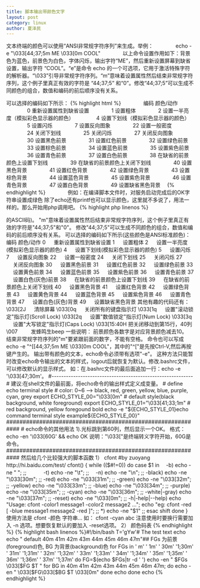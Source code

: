 ```yaml
---
title: 脚本输出带颜色文字
layout: post
category: linux
author: 夏泽民
---
```

文本终端的颜色可以使用“ANSI非常规字符序列”来生成。举例： 
　　　　echo -e "\033[44;37;5m ME \033[0m COOL" 
　　　　以上命令设置作用如下：背景色为蓝色，前景色为白色，字体闪烁，输出字符“ME”，然后重新设置屏幕到缺省设置，输出字符 “COOL”。“e”是命令 echo 的一个可选项，它用于激活特殊字符的解析器。“\033”引导非常规字符序列。“m”意味着设置属性然后结束非常规字符序列，这个例子里真正有效的字符是 “44;37;5” 和“0”。修改“44;37;5”可以生成不同颜色的组合，数值和编码的前后顺序没有关系。 
<!-- more -->


可以选择的编码如下所示：
{% highlight html %} 
　　　　编码 颜色/动作 
　　　　0 重新设置属性到缺省设置 
　　　　1 设置粗体 
　　　　2 设置一半亮度（模拟彩色显示器的颜色） 
　　　　4 设置下划线（模拟彩色显示器的颜色） 
　　　　5 设置闪烁 
　　　　7 设置反向图象 
　　　　22 设置一般密度 
　　　　24 关闭下划线 
　　　　25 关闭闪烁 
　　　　27 关闭反向图象 
　　　　30 设置黑色前景 
　　　　31 设置红色前景 
　　　　32 设置绿色前景 
　　　　33 设置棕色前景 
　　　　34 设置蓝色前景 
　　　　35 设置紫色前景 
　　　　36 设置青色前景 
　　　　37 设置白色前景 
　　　　38 在缺省的前景颜色上设置下划线 
　　　　39 在缺省的前景颜色上关闭下划线 
　　　　40 设置黑色背景 
　　　　41 设置红色背景 
　　　　42 设置绿色背景 
　　　　43 设置棕色背景 
　　　　44 设置蓝色背景 
　　　　45 设置紫色背景 
　　　　46 设置青色背景 
　　　　47 设置白色背景 
　　　　49 设置缺省黑色背景 
　{% endhighlight %}
　　　　例如：在编译脚本文件时，对服务启动完成后的OK字符串设置成绿色
除了echo还有printf也可以显示颜色，这里就不多说了，用法一样的。那么开始用php调用吧。
{% highlight php linenos %}
<?php  
function color_a(&$string) {  
$cmd="echo -ne \"\033[31m".$string." \033[0m\n\"";  
$a=exec($cmd);  
print "$a"."\n";  
}  
function color_b(&$string) {  
$cmd="printf \"\033[01;40;32m".$string."\033[0m\n\"";  
$a=exec($cmd);  
print "$a"."\n";  
}  
$string="aaaaaaaaaaaa";  
color_a($string);  
color_b($string);
{% endhighlight%}
{% highlight bash linenos %}
功能说明：显示文字。
语 　 法：echo [-ne][字符串] / echo [--help][--version]
补充说明：echo会将输入的字符串送往标准输出。输出的字符串间以空白字符隔开, 并在最后加上换行号。
参 　 数：    
-n 不要在最后自动换行    
-e 打开反斜杠ESC转义。
若字符串中出现以下字符，则特别加以处理，而不会将它当成一般文字输出：           
\a 发出警告声；           
\b 删除前一个字符；           
\c 最后不加上换行符号；           
\f 换行但光标仍旧停留在原来的位置；           
\n 换行且光标移至行首；           
\r 光标移至行首，但不换行；           
\t 插入tab；           
\v 与\f相同；           
\\ 插入\字符；           
\nnn 插入nnn（八进制）所代表的ASCII字符；    
-E 取消反斜杠ESC转义 (默认)    
-help 显示帮助
    -version 显示版本信息
############################################################ #
echo输出颜色文本 echo命令改变样式，以输出不同颜色的文本，必须有 -e 选项(开启echo中的转义)。
文本终端的显示颜色可以使用“ANSI非常规字符序列”来生成。
例如：echo -e "\033[44;37;5m ME\033[0m COOL"
解释："\033[44;37;5m ME "设置背景为蓝色，前景为白色，闪烁光标，输出字符“ME”；      
"\033[0m COOL"重新设置屏幕到缺省设置，输出字符 “COOL”。      
"e"是命令echo的一个可选项，它用于激活特殊字符的解析器。
"\033"引导非常规字符序列(即"\033["表示终端转义字符开始，
"\033"即退出键<ESC>的ASCII码)。
"m"意味着设置属性然后结束非常规字符序列，这个例子里真正有效的字符是"44;37;5"和"0"。
修改"44;37;5"可以生成不同颜色的组合，数值和编码的前后顺序没有关系。     
    可以选择的编码如下所示(这些颜色是ANSI标准颜色)：           编码          颜色/动作          
0      　     重新设置属性到缺省设置          
1     　      设置粗体          
2     　      设置一半亮度(模拟彩色显示器的颜色)          
4     　      设置下划线(模拟彩色显示器的颜色)          
5     　      设置闪烁          
7     　      设置反向图象          
22    　      设置一般密度          
24    　      关闭下划线          
25     　     关闭闪烁          
27     　     关闭反向图象          
30      　    设置黑色前景          
31   　       设置红色前景          
32   　       设置绿色前景          
33   　       设置黄色前景          
34   　       设置蓝色前景          
35    　      设置紫色前景          
36     　     设置青色前景          
37    　      设置白色(灰色)前景          
38      　    在缺省的前景颜色上设置下划线          
39      　    在缺省的前景颜色上关闭下划线          
40      　    设置黑色背景          
41      　    设置红色背景          
42     　     设置绿色背景          
43     　     设置黄色背景          
44     　     设置蓝色背景          
45     　     设置紫色背景          
46     　     设置青色背景          
47      　    设置白色(灰色)背景          
49      　    设置缺省黑色背景    
其他有趣的代码还有：         
\033[2J  　   清除屏幕          
\033[0q  　   关闭所有的键盘指示灯          
\033[1q 　    设置"滚动锁定"指示灯(Scroll Lock)          
\033[2q 　    设置"数值锁定"指示灯(Num Lock)          
\033[3q 　    设置"大写锁定"指示灯(Caps Lock)          
\033[15:40H   把关闭移动到第15行，40列          
\007  　　    发蜂鸣生beep
一些说明：     前景颜色各数字是对应背景颜色减去10。     结束非常规字符序列的"m"要紧跟前面的数字，不能有空格。    
命令也可以写成echo -e "^[[44;37;5m ME \033[0m COOL"，其中的"^["是先按Ctrl-V,然后再按<ESC>键产生的。
    输出带有颜色的文本，echo命令必须带有选项"-e"。
这种方法只能暂时改变echo命令输出的文本的样式，logout后就恢复为默认。修改.bashrc文件，可以修改默认的显示样式。 如：在.bashrc文件的最后面追加一行：echo -e '\033[47;30m'。
#----------------------------------------------------------- #
建议:在shell文件的最前面，将echo命令的输出样式定义成变量。    
# define echo terminal style    
# color: 0~6 --> black, red, green, yellow, blue, purple, cyan, grey    
export ECHO_STYLE_00="\033[0m"       
# default style(black background, white foreground)    
export ECHO_STYLE_01="\033[41;33;1m" 
# red background, yellow foregound bold    
echo -e "${ECHO_STYLE_01}echo command terminal style example${ECHO_STYLE_00}"
############################################################ #
echo命令的其他用法
1).光标跳到第60列，然后显示一个OK。    
格式：echo -en '\033[60G' && echo OK    
说明："\033["是终端转义字符开始，60G是命令。
############################################################
然后给几个比较强大的脚本函数 1） cfont #by zuoyang http://hi.baidu.com/test/
cfont()
{ while (($#!=0))
do         case $1 in                
　-b)                         echo -ne " ";                 ;;                
　　　-t)                         echo -ne "\t";                 ;;                
　-n)     echo -ne "\n";                 ;;                
              -black)                         echo -ne "\033[30m";                 ;;                
              -red)                         echo -ne "\033[31m";                 ;;                
              -green)                         echo -ne "\033[32m";                 ;;                
              -yellow)                         echo -ne "\033[33m";                 ;;                
              -blue)                         echo -ne "\033[34m";                 ;;                
              -purple)                         echo -ne "\033[35m";                 ;;                
              -cyan)                         echo -ne "\033[36m";                 ;;                
              -white|-gray) echo -ne "\033[37m";                 ;;                
               -reset)                         echo -ne "\033[0m";                 ;;                
              -h|-help|--help)                         echo "Usage: cfont -color1 message1 -color2 message2 ...";                        
                   echo "eg:       cfont -red [ -blue message1 message2 -red ]";                 ;;                
               *)                 echo -ne "$1"                 ;;        
esac        
shift
done }
使用方法是 cfont -颜色 字符串...
如： cfont -cyan abc
注意使用时要换行需要加入 -n 选项。想要恢复默认的要加入 -reset选项。
2） 颜色码表
{% endhighlight %}
{% highlight bash linenos %}#!/bin/bash T='gYw'# The test text
echo
echo "        default 40m     41m     42m     43m     44m     45m     46m 47m"## FGs 为前景(foreground)色, BG 为背景(background)色
for FGs in '    m' '   1m' ' 30m' '1;30m' ' 31m' '1;31m' ' 32m' '1;32m' ' 33m' '1;33m' ' 34m' '1;34m' ' 35m' '1;35m' ' 36m' '1;36m' ' 37m' '1;37m'        
do         FG=$(echo $FGs|tr -d ' ')        
             echo -en " $FGs \033[$FG $T "        
             for BG in 40m 41m 42m 43m 44m 45m 46m 47m;                
             do                 echo -en " \033[$FG\033[$BG $T \033[0m"        
           done        
echo
done
echo
{% endhighlight %}